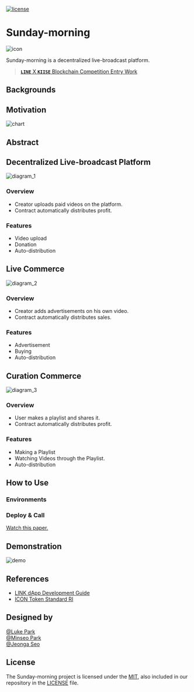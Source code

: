 [![license](https://img.shields.io/badge/license-MIT-green.svg)](https://opensource.org/licenses/MIT)

<!--
////////////////////////////////////////
-->

# Sunday-morning

![icon](https://github.com/twodude/sunday-morning/blob/master/images/icon.png)

Sunday-morning is a decentralized live-broadcast platform.
> [**```LINE```** X **```KIISE```** Blockchain Competition Entry Work](http://www.kiise.or.kr/conference/main/getContent.do?CC=KSC&CS=2018&content_no=888&PARENT_ID=010900)

<!--
////////////////////////////////////////
-->

## Backgrounds

<!--
////////////////////////////////////////
-->

## Motivation

![chart](https://github.com/twodude/sunday-morning/blob/master/images/back.png)

<!--
////////////////////////////////////////
-->

## Abstract

<!--
////////////////////////////////////////
-->

## Decentralized Live-broadcast Platform

![diagram_1](https://github.com/twodude/sunday-morning/blob/master/images/implementation_1.png)

### Overview

* Creator uploads paid videos on the platform.   
* Contract automatically distributes profit.   

### Features

* Video upload
* Donation
* Auto-distribution

<!--
////////////////////////////////////////
-->

## Live Commerce

![diagram_2](https://github.com/twodude/sunday-morning/blob/master/images/implementation_2.png)

### Overview

* Creator adds advertisements on his own video.   
* Contract automatically distributes sales.   

### Features

* Advertisement
* Buying
* Auto-distribution

<!--
////////////////////////////////////////
-->

## Curation Commerce

![diagram_3](https://github.com/twodude/sunday-morning/blob/master/images/implementation_3.png)

### Overview

* User makes a playlist and shares it.   
* Contract automatically distributes profit.   

### Features

* Making a Playlist
* Watching Videos through the Playlist.
* Auto-distribution

<!--
////////////////////////////////////////
-->

## How to Use

### Environments

### Deploy & Call
[Watch this paper.](https://github.com/twodude/sunday-morning/blob/master/work/README.md)   

<!--
////////////////////////////////////////
-->

## Demonstration

![demo](https://github.com/twodude/sunday-morning/blob/master/images/demo.png)

<!--
////////////////////////////////////////
-->

## References
* [LINK dApp Development Guide](https://github.com/twodude/link-dapp-dev)   
* [ICON Token Standard RI](https://github.com/icon-project/samples/tree/master/irc2_token)   

<!--
////////////////////////////////////////
-->

## Designed by

[@Luke Park](https://github.com/twodude)   
[@Minseo Park](https://github.com/finchparker)   
[@Jeonga Seo](https://github.com/zzna)   

<!--
////////////////////////////////////////
-->

## License

The Sunday-morning project is licensed under the [MIT](https://opensource.org/licenses/MIT), also included in our repository in the [LICENSE](https://github.com/twodude/sunday-morning/blob/master/LICENSE) file.
